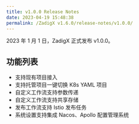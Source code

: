 ```yaml
---
title: v1.0.0 Release Notes
date: 2023-04-19 15:48:38
permalink: /ZadigX v1.6.0/release-notes/v1.0.0/
---
```



2023 年 1 月 1 日，ZadigX 正式发布 v1.0.0。

## 功能列表

- 支持现有项目接入
- 支持托管项目一键切换 K8s YAML 项目
- 自定义工作流支持参数传递
- 自定义工作流支持共享存储
- 发布工作流支持 Istio 发布任务
- 系统设置支持集成 Nacos、Apollo 配置管理系统


